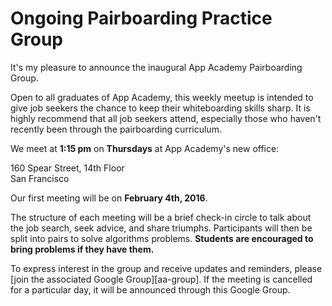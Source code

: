 # Ongoing Pairboarding Practice Group

It's my pleasure to announce the inaugural App Academy Pairboarding Group.

Open to all graduates of App Academy, this weekly meetup is intended to give job seekers the chance to keep their whiteboarding skills sharp. It is highly recommend that all job seekers attend, especially those who haven't recently been through the pairboarding curriculum.

We meet at **1:15 pm** on **Thursdays** at App Academy's new office:

160 Spear Street, 14th Floor  
San Francisco

Our first meeting will be on **February 4th, 2016**.

The structure of each meeting will be a brief check-in circle to talk about the job search, seek advice, and share triumphs. Participants will then be split into pairs to solve algorithms problems. **Students are encouraged to bring problems if they have them.**

To express interest in the group and receive updates and reminders, please [join the associated Google Group][aa-group]. If the meeting is cancelled for a particular day, it will be announced through this Google Group.
